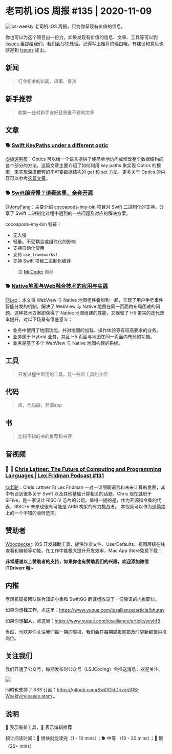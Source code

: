 # 老司机 iOS 周报 #135 | 2020-11-09

![ios-weekly](https://github.com/SwiftOldDriver/iOS-Weekly/blob/master/assets/ios-weekly.png?raw=true)
老司机 iOS 周报，只为你呈现有价值的信息。

你也可以为这个项目出一份力，如果发现有价值的信息、文章、工具等可以到 [Issues](https://github.com/SwiftOldDriver/iOS-Weekly/issues) 里提给我们，我们会尽快处理。记得写上推荐的理由哦。有建议和意见也欢迎到 [Issues](https://github.com/SwiftOldDriver/iOS-Weekly/issues) 提出。

## 新闻

> 行业相关的新闻、趣事、看法

## 新手推荐

> 收集一些对新手友好且质量不错的文章

## 文章

### 🐕 [Swift KeyPaths under a different optic](https://www.47deg.com/blog/keypaths-optics/)

[@极速男孩](https://github.com/ztlyyznf001)：Optics 可以给一个语言提供了便简单地访问或修改整个数据结构的各个部分的方法。这篇文章主要介绍了如何利用 key paths 来实现 Optics 的模型，来实现深度嵌套的不可变数据结构的 get 和 set 方法。更多关于 Optics 的内容可以参考[这篇文章](https://www.47deg.com/blog/optics/)。

### 🐕 [Swift编译慢？请看这里，全套开源](https://juejin.im/post/6890419459639476237)

[@JonyFang](https://github.com/JonyFang)：主要介绍 [cocoapods-imy-bin](https://github.com/MeetYouDevs/cocoapods-imy-bin) 项目对 Swift 二进制化的支持。分享了 Swift 二进制化过程中遇到的一些问题及对应的解决方案。

cocoapods-imy-bin 特征：

- 无入侵
- 轻量。不受耦合或组件化的影响
- 支持自动化使用
- 支持 `use_frameworks!`
- 支持 Swift 项目二进制化编译

> 由 [Mr.Coder](https://github.com/su350380433) 自荐

### 🐕 [Native地图与Web融合技术的应用与实践](https://mp.weixin.qq.com/s/RKGJOtRMjTetTZRIGzqH_Q)

[@Leo](https://github.com/leomobiledeveloper)：本文将 WebView 与 Native 地图组件叠加到一起，实现了用户手势事件智能分发的机制，解决了 WebView 与 Native 地图在同一页面内布局困难的问题。这种技术方案即获得了 Native 地图组建的性能，又保留了 H5 带来的迭代效率提升。对以下场景有借鉴意义：

- 业务中使用了地图功能，并对地图的加载、操作体验等有较高要求的业务。
- 业务属于 Hybrid 业务，并且 H5 页面与地图在同一页面内布局的功能。
- 业务是基于多个 WebView 与 Native 地图构建的系统。

## 工具

> 开发过程中常用的工具，及一些新工具的介绍

## 代码

> 库，代码段，开源app

## 书

> 比较不错的书的推荐和书评

## 音视频

### 🐢 🚧 [Chris Lattner: The Future of Computing and Programming Languages | Lex Fridman Podcast #131](https://www.youtube.com/watch?v=nWTvXbQHwWs)

[@老驴](https://www.weibo.com/6090610445)：Chris Lattner 和 Lex Fridman 一对一详细聊语言和未来计算的发展，其中有谈到很多关于 Swift 以及其他基础计算相关的话题。Chris 现在就职于 SiFive，是一家设计 RISC-V 芯片的公司。值得一提的是，作为开源指令集的代表，RISC-V 未来也很有可能是 ARM 构架的有力挑战者。
本视频可以作为通勤路上的一个不错的收听选项。

## 赞助者

[Woodpecker](https://apps.apple.com/cn/app/woodpecker/id1333548463?mt=12): iOS 开发辅助工具，提供沙盒文件、UserDefaults、视图层级在线查看和编辑等功能，在工作中能极大提升开发效率，Mac App Store免费下载！

**非常感谢以上赞助者的支持，如果你也有赞助我们的兴趣，欢迎添加微信 iTDriverr 哦~**

## 内推

老司机周报团队联合知识小集和 SwiftGG 翻译组收录了一份靠谱的内推职位。

如果你想**找工作**，点这里：https://www.yuque.com/iosalliance/article/bhutav

如果你想**招人**，点这里：https://www.yuque.com/iosalliance/article/ycyhf3

当然，也欢迎你关注我们每一期的周报，我们会在每期周报底部及时更新编辑内推岗位。

## 关注我们

我们开通了公众号，每期发布时公众号（LSJCoding）会推送消息，欢迎关注。

![](https://github.com/SwiftOldDriver/iOS-Weekly/blob/master/assets/qrcode_for_wechat.jpg?raw=true)

同时也支持了 RSS 订阅：https://github.com/SwiftOldDriver/iOS-Weekly/releases.atom 。

## 说明

🚧 表示需某工具，🌟 表示编辑推荐

预计阅读时间：🐎 很快就能读完（1 - 10 mins）；🐕 中等 （10 - 20 mins）；🐢 慢（20+ mins）
